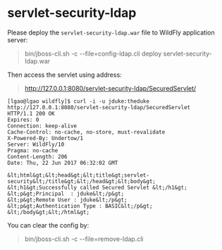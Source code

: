 servlet-security-ldap
======

Please deploy the `servlet-security-ldap.war` file to WildFly application server:

> bin/jboss-cli.sh -c --file=config-ldap.cli
> deploy servlet-security-ldap.war

Then access the servlet using address:

> http://127.0.0.1:8080/servlet-security-ldap/SecuredServlet/


	[lgao@lgao wildfly]$ curl -i -u jduke:theduke http://127.0.0.1:8080/servlet-security-ldap/SecuredServlet
	HTTP/1.1 200 OK
	Expires: 0
	Connection: keep-alive
	Cache-Control: no-cache, no-store, must-revalidate
	X-Powered-By: Undertow/1
	Server: WildFly/10
	Pragma: no-cache
	Content-Length: 206
	Date: Thu, 22 Jun 2017 06:32:02 GMT

	&lt;html&gt;&lt;head&gt;&lt;title&gt;servlet-security&lt;/title&gt;&lt;/head&gt;&lt;body&gt;
	&lt;h1&gt;Successfully called Secured Servlet &lt;/h1&gt;
	&lt;p&gt;Principal  : jduke&lt;/p&gt;
	&lt;p&gt;Remote User : jduke&lt;/p&gt;
	&lt;p&gt;Authentication Type : BASIC&lt;/p&gt;
	&lt;/body&gt;&lt;/html&gt;



You can clear the config by:

> bin/jboss-cli.sh -c --file=remove-ldap.cli
